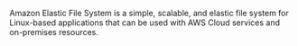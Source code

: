 Amazon Elastic File System is a simple, scalable, and elastic file system for Linux-based applications that can be used with AWS Cloud services and on-premises resources.
